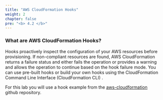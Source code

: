 ```yaml
---
title: "AWS CloudFormation Hooks"
weight: 2
chapter: false
pre: "<b> 4.2 </b>"
---
```


### What are AWS CloudFormation Hooks?
Hooks proactively inspect the configuration of your AWS resources before provisioning. If non-compliant resources are found, AWS CloudFormation returns a failure status and either fails the operation or provides a warning and allows the operation to continue based on the hook failure mode. You can use pre-built hooks or build your own hooks using the CloudFormation Command Line Interface (CloudFormation CLI) .

For this lab you will use a hook example from the [aws-cloudformation](https://github.com/aws-cloudformation) github repository.